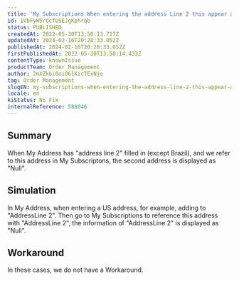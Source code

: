 ```yaml
---
title: 'My Subscriptions When entering the address Line 2 this appear as null'
id: 1VbFyW5rQcfUSEJgKphrqb
status: PUBLISHED
createdAt: 2022-05-30T13:50:13.717Z
updatedAt: 2024-02-16T20:28:33.052Z
publishedAt: 2024-02-16T20:28:33.052Z
firstPublishedAt: 2022-05-30T13:50:14.433Z
contentType: knownIssue
productTeam: Order Management
author: 2mXZkbi0oi061KicTExNjo
tag: Order Management
slugEN: my-subscriptions-when-entering-the-address-line-2-this-appear-as-null
locale: en
kiStatus: No Fix
internalReference: 588046
---
```


## Summary



When My Address has "address line 2" filled in (except Brazil), and we refer to this address in My Subscriptons, the second address is displayed as "Null".




## Simulation



In My Address, when entering a US address, for example, adding to "AddressLine 2". Then go to My Subscriptions to reference this address with "AddressLine 2", the information of "AddressLine 2" is displayed as "Null".




## Workaround



In these cases, we do not have a Workaround.

